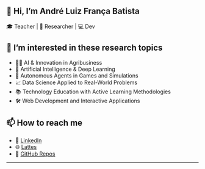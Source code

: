 ## 👋 Hi, I’m André Luiz França Batista
🎓 Teacher | 🧠 Researcher | 💻 Dev  

## 👀 I’m interested in these research topics
- 🤖🌾 AI & Innovation in Agribusiness
- 🤖 Artificial Intelligence & Deep Learning
- 🧩 Autonomous Agents in Games and Simulations
- 📈 Data Science Applied to Real-World Problems
- 📚 Technology Education with Active Learning Methodologies
- 🛠️ Web Development and Interactive Applications


## 📫 How to reach me
- 💼 [LinkedIn](https://www.linkedin.com/in/dr-andre-luiz-franca-batista/)
- 🌐 [Lattes](http://lattes.cnpq.br/6730030915781776)
- 🧠 [GitHub Repos](https://github.com/andreluizfrancabatista?tab=repositories)

---
